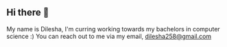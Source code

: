 ## Hi there 👋
My name is Dilesha, 
I'm curring working towards my bachelors in computer science :)
You can reach out to me via my email, dilesha258@gmail.com
<!--
**dileshap/dileshap** is a ✨ _special_ ✨ repository because its `README.md` (this file) appears on your GitHub profile.

